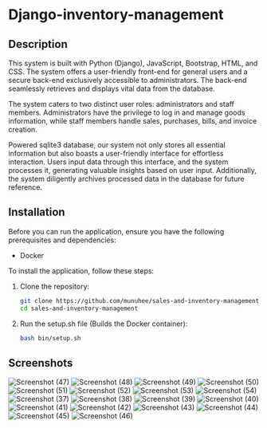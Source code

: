 # Django-inventory-management

## Description
This system is built with Python (Django), JavaScript, Bootstrap, HTML, and CSS. The system offers a user-friendly front-end for general users and a secure back-end exclusively accessible to administrators. The back-end seamlessly retrieves and displays vital data from the database.

The system caters to two distinct user roles: administrators and staff members. Administrators have the privilege to log in and manage goods information, while staff members handle sales, purchases, bills, and invoice creation.

Powered sqlite3 database, our system not only stores all essential information but also boasts a user-friendly interface for effortless interaction. Users input data through this interface, and the system processes it, generating valuable insights based on user input. Additionally, the system diligently archives processed data in the database for future reference.

## Installation

Before you can run the application, ensure you have the following prerequisites and dependencies:

- Docker

To install the application, follow these steps:

1. Clone the repository:

   ```bash
   git clone https://github.com/munuhee/sales-and-inventory-management.git
   cd sales-and-inventory-management
   
2. Run the setup.sh file (Builds the Docker container):

    ```bash
    bash bin/setup.sh

## Screenshots

![Screenshot (47)](https://user-images.githubusercontent.com/51537638/218985189-8ca2046e-02a8-4c8b-8243-0027fbfd728c.png)
![Screenshot (48)](https://user-images.githubusercontent.com/51537638/218985199-dfd74679-006a-4fe7-bd9a-fc1f244b8a5f.png)
![Screenshot (49)](https://user-images.githubusercontent.com/51537638/218985218-2c00c2f4-bf8a-4ab0-88cf-b374bcf1cdb2.png)
![Screenshot (50)](https://user-images.githubusercontent.com/51537638/218985221-3af9c58f-1015-4e3d-99b6-a93f1586d5aa.png)
![Screenshot (51)](https://user-images.githubusercontent.com/51537638/218985224-544832e1-938e-4b18-aec8-2efe8f55415e.png)
![Screenshot (52)](https://user-images.githubusercontent.com/51537638/218985242-e52fe221-3fb7-4393-b205-8d930f673037.png)
![Screenshot (53)](https://user-images.githubusercontent.com/51537638/218985248-2a2864a1-7b07-40b0-ab28-fdb3d40b0742.png)
![Screenshot (54)](https://user-images.githubusercontent.com/51537638/218985262-ce21da7e-dc14-47f2-b31d-94de04b49bb7.png)
![Screenshot (37)](https://user-images.githubusercontent.com/51537638/218985266-2bdf70a6-8f41-4e07-bafb-3cb97562ef85.png)
![Screenshot (38)](https://user-images.githubusercontent.com/51537638/218985272-1773c6af-db04-4221-9149-8b56f50638df.png)
![Screenshot (39)](https://user-images.githubusercontent.com/51537638/218985280-7a6a8116-6cdb-4281-9aae-a036a0c42157.png)
![Screenshot (40)](https://user-images.githubusercontent.com/51537638/218985289-d50e317c-a4c8-4546-88c9-b71a03e0cb37.png)
![Screenshot (41)](https://user-images.githubusercontent.com/51537638/218985303-a61516c4-b28d-4807-909e-761d820dc60c.png)
![Screenshot (42)](https://user-images.githubusercontent.com/51537638/218985321-fe56bfcf-2498-4ed0-bc7c-1611b7e9b2cd.png)
![Screenshot (43)](https://user-images.githubusercontent.com/51537638/218985330-ba9eea5c-ee39-4f5c-8cd4-5e9fadeb4e24.png)
![Screenshot (44)](https://user-images.githubusercontent.com/51537638/218985343-5dcb504a-0096-4138-9572-0f293ef25d98.png)
![Screenshot (45)](https://user-images.githubusercontent.com/51537638/218985351-356f0f61-f3e5-480b-ab88-9818cbfb91c1.png)
![Screenshot (46)](https://user-images.githubusercontent.com/51537638/218985357-fc0e7f3b-5729-4a32-95b3-c016aa48c219.png)

